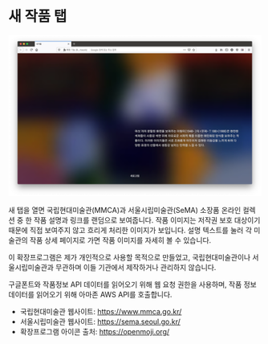 # 새 작품 탭

![screenshot](./screenshot.png)

새 탭을 열면 국립현대미술관(MMCA)과 서울시립미술관(SeMA) 소장품 온라인 컬렉션 중 한 작품 설명과 링크를 랜덤으로 보여줍니다. 작품 이미지는 저작권 보호 대상이기 때문에 직접 보여주지 않고 흐리게 처리한 이미지가 보입니다. 설명 텍스트를 눌러 각 미술관의 작품 상세 페이지로 가면 작품 이미지를 자세히 볼 수 있습니다.

이 확장프로그램은 제가 개인적으로 사용할 목적으로 만들었고, 국립현대미술관이나 서울시립미술관과 무관하며 이들 기관에서 제작하거나 관리하지 않습니다.

구글폰트와 작품정보 API 데이터를 읽어오기 위해 웹 요청 권한을 사용하며, 작품 정보 데이터를 읽어오기 위해 아마존 AWS API를 호출합니다.

- 국립현대미술관 웹사이트: https://www.mmca.go.kr/
- 서울시립미술관 웹사이트: https://sema.seoul.go.kr/
- 확장프로그램 아이콘 출처: https://openmoji.org/
